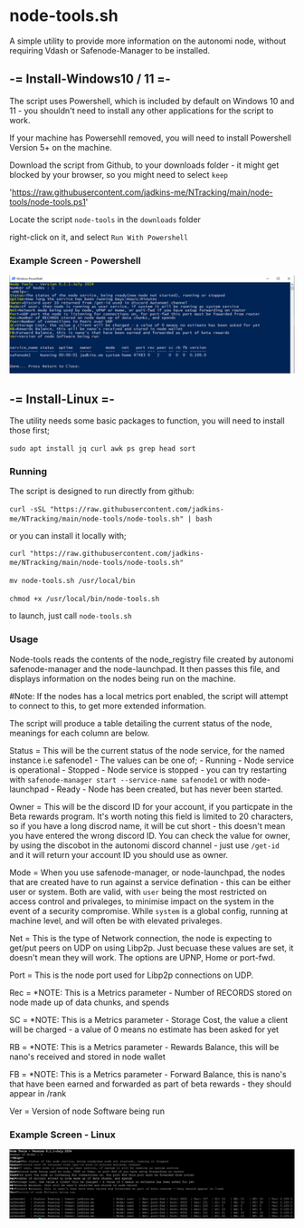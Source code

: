 # node-tools.sh

A simple utility to provide more information on the autonomi node, without requiring Vdash or Safenode-Manager to be installed.

## -= Install-Windows10 / 11 =-

The script uses Powershell, which is included by default on Windows 10 and 11 - you shouldn't need to install any other applications for the script to work.

If your machine has Powersehll removed, you will need to install Powershell Version 5+ on the machine.

Download the script from Github, to your downloads folder - it might get blocked by your browser, so you might need to select `keep`

'https://raw.githubusercontent.com/jadkins-me/NTracking/main/node-tools/node-tools.ps1'

Locate the script `node-tools` in the `downloads` folder

right-click on it, and select `Run With Powershell`

### Example Screen - Powershell
![screenshot](img/node-tools.ps1.01.JPG)

## -= Install-Linux =-

The utility needs some basic packages to function, you will need to install those first;

`sudo apt install jq curl awk ps grep head sort`

### Running

The script is designed to run directly from github:

`curl -sSL "https://raw.githubusercontent.com/jadkins-me/NTracking/main/node-tools/node-tools.sh" | bash`

or you can install it locally with;

```
curl "https://raw.githubusercontent.com/jadkins-me/NTracking/main/node-tools/node-tools.sh"

mv node-tools.sh /usr/local/bin

chmod +x /usr/local/bin/node-tools.sh
```

to launch, just call `node-tools.sh`

### Usage

Node-tools reads the contents of the node_registry file created by autonomi safenode-manager and the node-launchpad.  It then passes this file, and displays information on the nodes being run on the machine.

#Note: If the nodes has a local metrics port enabled, the script will attempt to connect to this, to get more extended information.

The script will produce a table detailing the current status of the node, meanings for each column are below.

Status  =   This will be the current status of the node service, for the named instance i.e safenode1 - The values can be one of;
                    - Running - Node service is operational
                    - Stopped - Node service is stopped - you can try restarting with `safenode-manager start --service-name safenode1` or with node-launchpad
                    - Ready   - Node has been created, but has never been started.

Owner   =   This will be the discord ID for your account, if you particpate in the Beta rewards program.  It's worth noting this field is limited to 20 characters, so if you have a long discrod name, it will be cut short - this doesn't mean you have entered the wrong discord ID.  You can check the value for owner, by using the discobot in the autonomi discord channel - just use `/get-id ` and it will return your account ID you should use as owner.

Mode    =   When you use safenode-manager, or node-launchpad, the nodes that are created have to run against a service defination - this can be either user or system.  Both are valid, with `user` being the most restricted on access control and privaleges, to minimise impact on the system in the event of a security compromise.  While `system` is a global config, running at machine level, and will often be with elevated privaleges.

Net     =   This is the type of Network connection, the node is expecting to get/put peers on UDP on using Libp2p.  Just becuase these values are set, it doesn't mean they will work.  The options are UPNP, Home or port-fwd.

Port    =   This is the node port used for Libp2p connections on UDP.

Rec     =   *NOTE: This is a Metrics parameter - Number of RECORDS stored on node made up of data chunks, and spends

SC      =   *NOTE: This is a Metrics parameter - Storage Cost, the value a client will be charged - a value of 0 means no estimate has been asked for yet

RB      =   *NOTE: This is a Metrics parameter - Rewards Balance, this will be nano's received and stored in node wallet

FB      =   *NOTE: This is a Metrics parameter - Forward Balance, this is nano's that have been earned and forwarded as part of beta rewards - they should appear in /rank

Ver     =   Version of node Software being run

### Example Screen - Linux

![screenshot](img/node-tools.sh.01.JPG)
